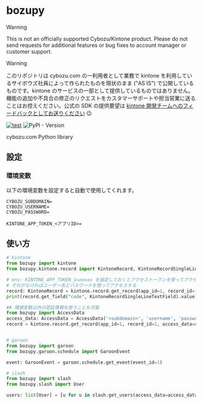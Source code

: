 # bozupy

> [!WARNING]
> This is not an officially supported Cybozu/Kintone product. Please do not send requests for additional features or bug fixes to account manager or customer support.

> [!WARNING]
> このリポジトリは cybozu.com の一利用者として業務で kintone を利用しているサイボウズ社員によって作られたものを現状のまま ("AS IS") で公開しているものです。kintone のサービスの一部として提供しているものではありません。機能の追加や不具合の修正のリクエストをカスタマーサポートや担当営業に送ることはお控えください。公式の SDK の提供要望は [kintone 開発チームへのフィードバックとしてお送りください](https://jp.cybozu.help/k/ja/trouble_shooting/general/send_feedback.html) 😉


[![test](https://github.com/cybozu/bozupy/actions/workflows/test.yaml/badge.svg)](https://github.com/cybozu/bozupy/actions/workflows/test.yaml)
![PyPI - Version](https://img.shields.io/pypi/v/bozupy)

cybozu.com Python library

## 設定
### 環境変数

以下の環境変数を設定すると自動で使用してくれます。

```env
CYBOZU_SUBDOMAIN=
CYBOZU_USERNAME=
CYBOZU_PASSWORD=

KINTONE_APP_TOKEN_<アプリID>=
```

## 使い方

```python
# kintone
from bozupy import kintone
from bozupy.kintone.record import KintoneRecord, KintoneRecordSingleLineTextField

# env: KINTONE_APP_TOKEN_1=xxxxx を設定しておくとアクセストークンを使ってアクセスする 
# それがなければユーザー名とパスワードを使ってアクセスする
record: KintoneRecord = kintone.record.get_record(app_id=1, record_id=1)
print(record.get_field("code", KintoneRecordSingleLineTextField).value)

## 環境変数以外の認証情報を使うことも可能
from bozupy import AccessData
access_data: AccessData = AccessData('<subdomain>', 'username', 'password')
record = kintone.record.get_record(app_id=1, record_id=1, access_data=access_data)


# garoon
from bozupy import garoon
from bozupy.garoon.schedule import GaroonEvent

event: GaroonEvent = garoon.schedule.get_event(event_id=1)

# slash
from bozupy import slash
from bozupy.slash import User

users: list[User] = [u for u in slash.get_users(access_data=access_data)]
```
